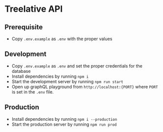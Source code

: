 # Treelative API

## Prerequisite
- Copy `.env.example` as `.env` with the proper values

## Development
- Copy `.env.example` as `.env` and set the proper credentials for the database
- Install dependencies by running `npm i`
- Start the development server by running `npm run start`
- Open up graphQL playground from `http://localhost:{PORT}` where `PORT` is set in the `.env` file.
 
## Production
- Install dependencies by running `npm i --production`
- Start the production server by running `npm run prod`
